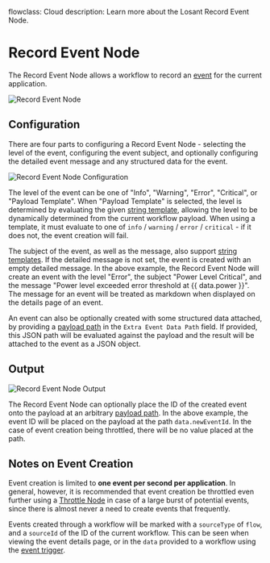 flowclass: Cloud
description: Learn more about the Losant Record Event Node.

# Record Event Node

The Record Event Node allows a workflow to record an [event](/applications/events/) for the current application.

![Record Event Node](/images/workflows/outputs/record-event-node.png "Record Event Node")

## Configuration

There are four parts to configuring a Record Event Node - selecting the level of the event, configuring the event subject, and optionally configuring the detailed event message and any structured data for the event.

![Record Event Node Configuration](/images/workflows/outputs/record-event-node-config.png "Record Event Node Configuration")

The level of the event can be one of "Info", "Warning", "Error", "Critical", or "Payload Template". When "Payload Template" is selected, the level is determined by evaluating the given [string template](/workflows/accessing-payload-data/#string-templates), allowing the level to be dynamically determined from the current workflow payload. When using a template, it must evaluate to one of `info` / `warning` / `error` / `critical` - if it does not, the event creation will fail.

The subject of the event, as well as the message, also support [string templates](/workflows/accessing-payload-data/#string-templates). If the detailed message is not set, the event is created with an empty detailed message. In the above example, the Record Event Node will create an event with the level "Error", the subject "Power Level Critical", and the message "Power level exceeded error threshold at {{ data.power }}". The message for an event will be treated as markdown when displayed on the details page of an event.

An event can also be optionally created with some structured data attached, by providing a [payload path](/workflows/accessing-payload-data/#payload-paths) in the `Extra Event Data Path` field. If provided, this JSON path will be evaluated against the payload and the result will be attached to the event as a JSON object.

## Output

![Record Event Node Output](/images/workflows/outputs/record-event-node-output.png "Record Event Node Output")

The Record Event Node can optionally place the ID of the created event onto the payload at an arbitrary [payload path](/workflows/accessing-payload-data/#payload-paths). In the above example, the event ID will be placed on the payload at the path `data.newEventId`. In the case of event creation being throttled, there will be no value placed at the path.

## Notes on Event Creation

Event creation is limited to **one event per second per application**. In general, however, it is recommended that event creation be throttled even further using a [Throttle Node](/workflows/logic/throttle/) in case of a large burst of potential events, since there is almost never a need to create events that frequently.

Events created through a workflow will be marked with a `sourceType` of `flow`, and a `sourceId` of the ID of the current workflow. This can be seen when viewing the event details page, or in the `data` provided to a workflow using the [event trigger](/workflows/triggers/event/).
